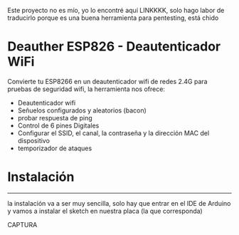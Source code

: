 Este proyecto no es mío, yo lo encontré aquí LINKKKK, solo hago labor de traducirlo porque es una buena herramienta para pentesting, está chido

# Deauther ESP826 - Deautenticador WiFi
Convierte tu ESP8266 en un deautenticador wifi de redes 2.4G para pruebas de seguridad wifi, la herramienta nos ofrece:
- Deautenticador wifi
- Señuelos configurados y aleatorios (bacon)
- probar respuesta de ping
- Control de 6 pines Digitales
- Configurar el SSID, el canal, la contraseña y la dirección MAC del dispositivo
- temporizador de ataques

# Instalación
--------------
la instalación va a ser muy sencilla, solo hay que entrar en el IDE de Arduino y vamos a instalar el sketch en nuestra placa (la que corresponda)

CAPTURA


